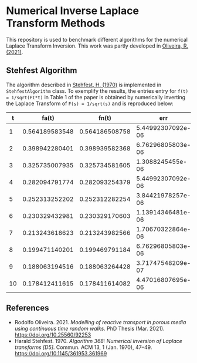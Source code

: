 # Numerical Inverse Laplace Transform Methods

This repository is used to benchmark different algorithms for the numerical Laplace Transform Inversion. This work was partly developed in [Oliveira, R. (2021)](https://doi.org/10.25560/92253).

## Stehfest Algorithm

The algorithm described in [Stehfest, H. (1970)](https://doi.org/10.1145/361953.361969) is implemented in `StehfestAlgorithm` class. To exemplify the results, the entries entry for `f(t) = 1/sqrt(PI*t)` in Table 1 of the paper is obtained by numerically inverting the Laplace Transform of `F(s) = 1/sqrt(s)` and is reproduced below:

| t  | fa(t)          | fn(t)          | err               |
|----|----------------|----------------|-------------------|
| 1  | 0.564189583548 | 0.564186508758 | 5.44992307092e-06 |
| 2  | 0.398942280401 | 0.398939582368 | 6.76296805803e-06 |
| 3  | 0.325735007935 | 0.325734581605 | 1.3088245455e-06  |
| 4  | 0.282094791774 | 0.282093254379 | 5.44992307092e-06 |
| 5  | 0.252313252202 | 0.252312282254 | 3.84421978257e-06 |
| 6  | 0.230329432981 | 0.230329170603 | 1.13914346481e-06 |
| 7  | 0.213243618623 | 0.213243982566 | 1.70670322864e-06 |
| 8  | 0.199471140201 | 0.199469791184 | 6.76296805803e-06 |
| 9  | 0.188063194516 | 0.188063264428 | 3.71747548209e-07 |
| 10 | 0.178412411615 | 0.178411614082 | 4.47016807695e-06 |

## References

- Rodolfo Oliveira. 2021. *Modelling of reactive transport in porous media using continuous time random walks*. PhD Thesis (Mar. 2021). https://doi.org/10.25560/92253
- Harald Stehfest. 1970. *Algorithm 368: Numerical inversion of Laplace transforms [D5]*. Commun. ACM 13, 1 (Jan. 1970), 47–49. https://doi.org/10.1145/361953.361969
